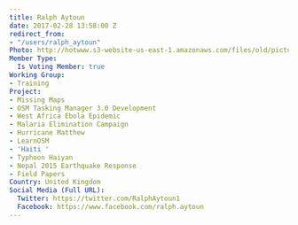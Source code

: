 ```yaml
---
title: Ralph Aytoun
date: 2017-02-28 13:58:00 Z
redirect_from:
- "/users/ralph_aytoun"
Photo: http://hotwww.s3-website-us-east-1.amazonaws.com/files/old/pictures/picture-366-1488296375.jpg
Member Type:
  Is Voting Member: true
Working Group:
- Training
Project:
- Missing Maps
- OSM Tasking Manager 3.0 Development
- West Africa Ebola Epidemic
- Malaria Elimination Campaign
- Hurricane Matthew
- LearnOSM
- 'Haiti '
- Typhoon Haiyan
- Nepal 2015 Earthquake Response
- Field Papers
Country: United Kingdom
Social Media (Full URL):
  Twitter: https://twitter.com/RalphAytoun1
  Facebook: https://www.facebook.com/ralph.aytoun
---
```


